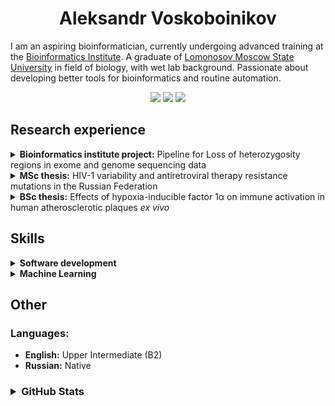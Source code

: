 <h1 align="center">Aleksandr Voskoboinikov</h1>


<p>
I am an aspiring bioinformatician, currently undergoing advanced training at the <a href="https://bioinf.me/en">Bioinformatics Institute</a>. A graduate of <a href="https://msu.ru/en/">Lomonosov Moscow State University</a> in field of biology, with wet lab background. Passionate about developing better tools for bioinformatics and routine automation.
</p>


 <div align="center">
       <picture>
          <img src="https://img.shields.io/badge/python-3670A0?style=for-the-badge&logo=python&logoColor=white" />
        </picture>
        <picture>
            <img src="https://img.shields.io/badge/r-%23276DC3.svg?style=for-the-badge&logo=r&logoColor=white" />
        </picture>
        <picture >
            <img src="https://img.shields.io/badge/Linux-FCC624?style=for-the-badge&logo=linux&logoColor=black" />
        </picture>
 </div>


<h2>Research experience</h2>
<details>
  <summary><b>Bioinformatics institute project:</b> Pipeline for Loss of heterozygosity regions in exome and genome sequencing data</summary>
<p>

Currently our team developing pipeline for loss of heterozygosity detection [HaploGone](https://github.com/wwoskie/HaploGone)
</p>

</details>
<details>
  <summary><b>MSc thesis:</b> HIV-1 variability and antiretroviral therapy resistance mutations in the Russian Federation</summary>
<p>
  
Assisted in development of novel test system for HIV-1 detection. Performed Sanger sequencing and antiretroveral drug resistance prediction with  `SierraPy` and  `sierra-local` tools
</p>
</details>
<details>
  <summary><b>BSc thesis:</b> Effects of hypoxia-inducible factor 1α on immune activation in human atherosclerotic plaques <i>ex vivo</i></summary>
<p>

Investigated cytotoxicity of PX-478 (HIF-1α inhibitor) and CoCl2 (HIF-1α activator) and their effect on immunoactivation in human *ex-vivo* atherosclerotic plaques. Extracted peripheral blood mononuclear cells (PBMC). Performed PBMC and explant short-term hypoxic cultivation.

</p>
</details>

<h2>Skills</h2>

<details>
  <summary><b>Software development</b></summary>
  <p>
    <ul>
      <li><b>Python:</b> numpy, pandas, seaborn, matplotlib, plotly, sklearn, folium, geopandas, django basics</li>
      <li><b>R</b> basics: ggplot2, ggtree</li>
      <li><b>Other:</b> <b>git</b> + GitHub, Docker basics, Markdown, LaTeX, HTML + CSS basics</li>
      <li><b>Tools:</b> VS-code, Jupyter, RStudio, Overleaf</li>
    </ul>
  </p>
</details>
<details>
  <summary><b>Machine Learning</b></summary>
  <br>
  <p>Classic ML models (KNN, Kmeans, decision trees, random forest, ensembles) and basic ML concepts</p>
</details>

<h2>Other</h2>
  <h3><b>Languages:</b></h3>
  <ul>
    <li><b>English:</b> Upper Intermediate (B2)</li>
    <li><b>Russian:</b> Native</li>
  </ul>
  <h3><details>
  <summary><b>GitHub Stats</b></summary>

  <p align="center">
  <picture>
    <source
      srcset="https://github-readme-stats.vercel.app/api?username=wwoskie&show_icons=true&theme=tokyonight&card_width=550px"
      media="(prefers-color-scheme: dark)"
    />
    <source
      srcset="https://github-readme-stats.vercel.app/api?username=wwoskie&show_icons=true&card_width=550px"
      media="(prefers-color-scheme: light), (prefers-color-scheme: no-preference)"
    />
    <img src="https://github-readme-stats.vercel.app/api?username=wwoskie&show_icons=true&card_width=550px" />
  </picture>
</p>

<p align="center">
  <picture >
      <source media="(prefers-color-scheme: dark)" srcset="https://streak-stats.demolab.com?user=wwoskie&theme=tokyonight&card_width=550px" />
      <img src="https://streak-stats.demolab.com?user=wwoskie&theme=default&card_width=550px" />
  </picture>
</p>
</details></h3>





